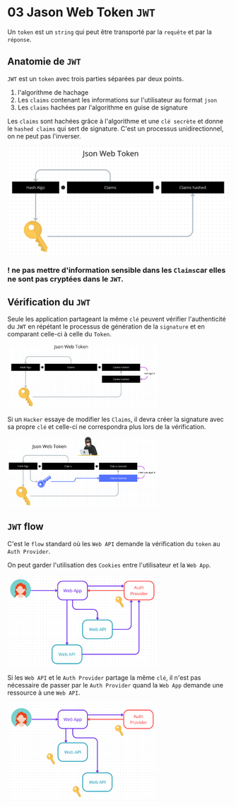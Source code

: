 # 03 Jason Web Token `JWT`

Un `token` est un `string` qui peut être transporté par la `requête` et par la `réponse`.



## Anatomie de `JWT`

`JWT` est un `token` avec trois parties séparées par deux points.

1. l'algorithme de hachage 
2. Les `claims` contenant les informations sur l'utilisateur au format `json`
3. Les `claims` hachées par l'algorithme en guise de signature

Les `claims` sont hachées grâce à l'algorithme et une `clé secrète` et donne le `hashed claims` qui sert de signature. C'est un processus unidirectionnel, on ne peut pas l'inverser.

<img src="assets/jwt-single-way-process.png" alt="jwt-single-way-process" style="zoom:50%;" />

### ! ne pas mettre d'information sensible dans les `Claims`car elles ne sont pas cryptées dans le `JWT`.



## Vérification du `JWT`

Seule les application partageant la même `clé` peuvent vérifier l'authenticité du `JWT` en répétant le processus de génération de la `signature` et en comparant celle-ci à celle du `Token`.

<img src="assets/comparison-token-egal-similitude.png" alt="comparison-token-egal-similitude" style="zoom:33%;" />



Si un `Hacker` essaye de modifier les `Claims`, il devra créer la signature avec sa propre `clé` et celle-ci ne correspondra plus lors de la vérification.

<img src="assets/hacker-key-usurpation.png" alt="hacker-key-usurpation" style="zoom:33%;" />



## `JWT` flow

C'est le `flow` standard où les `Web API` demande la vérification du `token` au `Auth Provider`.

On peut garder l'utilisation des `Cookies` entre l'utilisateur et la `Web App`.

<img src="assets/flow-token-jwt-auth-provider.png" alt="flow-token-jwt-auth-provider" style="zoom:33%;" />

Si les `Web API` et le `Auth Provider` partage la même `clé`, il n'est pas nécessaire de passer par le `Auth Provider` quand la `Web App` demande une ressource à une `Web API`.

<img src="assets/same-key-authorization.png" alt="same-key-authorization" style="zoom:33%;" />





























